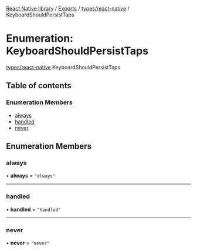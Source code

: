 [React Native library](../index.md) / [Exports](../modules.md) / [types/react-native](../modules/types_react_native.md) / KeyboardShouldPersistTaps

# Enumeration: KeyboardShouldPersistTaps

[types/react-native](../modules/types_react_native.md).KeyboardShouldPersistTaps

## Table of contents

### Enumeration Members

- [always](types_react_native.KeyboardShouldPersistTaps.md#always)
- [handled](types_react_native.KeyboardShouldPersistTaps.md#handled)
- [never](types_react_native.KeyboardShouldPersistTaps.md#never)

## Enumeration Members

### always

• **always** = ``"always"``

___

### handled

• **handled** = ``"handled"``

___

### never

• **never** = ``"never"``
